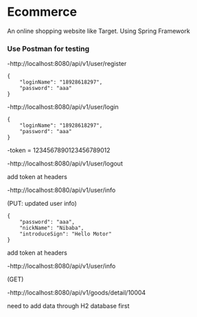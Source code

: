# Ecommerce
An online shopping website like Target. Using Spring Framework

### Use Postman for testing

-http://localhost:8080/api/v1/user/register
```
{
    "loginName": "18928618297",
    "password": "aaa"
}
```

-http://localhost:8080/api/v1/user/login
```
{
    "loginName": "18928618297",
    "password": "aaa"
}
```
-token = 1234567890123456789012

-http://localhost:8080/api/v1/user/logout

add token at headers

-http://localhost:8080/api/v1/user/info

(PUT: updated user info)
```
{
    "password": "aaa",
    "nickName": "Nibaba",
    "introduceSign": "Hello Motor"
}
```
add token at headers

-http://localhost:8080/api/v1/user/info

(GET)

-http://localhost:8080/api/v1/goods/detail/10004

need to add data through H2 database first
